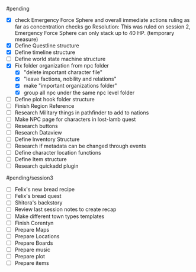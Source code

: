 #pending 
- [x]  check Emergency Force Sphere and overall immediate actions ruling as far as concentration checks go 
      Resolution: This was ruled on session 2, Emergency Force Sphere can only stack up to 40 HP. (temporary measure)
- [x]  Define Questline structure
- [x]  Define timeline structure
- [ ]  Define world state machine structure
- [x]  Fix folder organization from npc folder 
	- [x]  "delete important character file"
	- [x]  "leave factions, nobility and relations"
	- [x]  make "important organizations folder" 
	- [x]  group all npc under the same npc level folder 
- [ ]  Define plot hook folder structure
- [ ]  Finish Region Reference
- [ ]  Research Military things in pathfinder to add to nations
- [ ]  Make NPC page for characters in lost-lamb quest
- [ ]  Research buttons 
- [ ]  Research Dataview 
- [ ]  Define Inventory Structure
- [ ]  Research if metadata can be changed through events
- [ ]  Define character location functions
- [ ]  Define Item structure
- [ ]  Research quickadd plugin

#pending/session3
- [ ]  Felix's new bread recipe
- [ ]  Felix's bread quest
- [ ]  Shitora's backstory
- [ ]  Review last session notes to create recap 
- [ ]  Make different town types templates 
- [ ]  Finish Corentyn
- [ ]  Prepare Maps
- [ ]  Prepare Locations
- [ ]  Prepare Boards
- [ ]  Prepare music
- [ ]  Prepare plot 
- [ ]  Prepare items